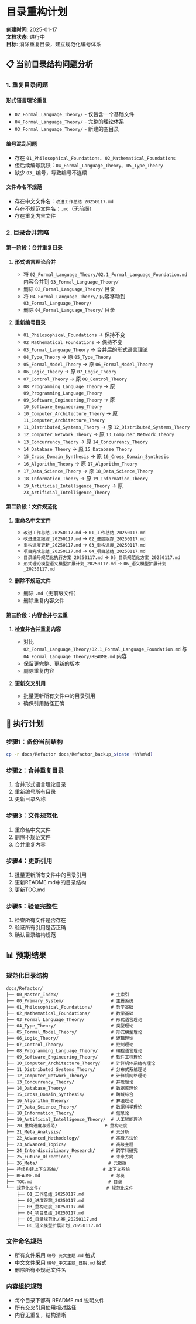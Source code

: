 # 目录重构计划

**创建时间**: 2025-01-17  
**文档状态**: 进行中  
**目标**: 消除重复目录，建立规范化编号体系

## 📋 当前目录结构问题分析

### 1. 重复目录问题

#### 形式语言理论重复

- `02_Formal_Language_Theory/` - 仅包含一个基础文件
- `04_Formal_Language_Theory/` - 完整的理论体系
- `03_Formal_Language_Theory/` - 新建的空目录

#### 编号混乱问题

- 存在 `01_Philosophical_Foundations`、`02_Mathematical_Foundations`
- 但后续编号跳跃：`04_Formal_Language_Theory`、`05_Type_Theory`
- 缺少 `03_` 编号，导致编号不连续

#### 文件命名不规范

- 存在中文文件名：`改进工作总结_20250117.md`
- 存在不规范文件名：`.md`（无前缀）
- 存在重复内容文件

### 2. 目录合并策略

#### 第一阶段：合并重复目录

1. **形式语言理论合并**
   - 将 `02_Formal_Language_Theory/02.1_Formal_Language_Foundation.md` 内容合并到 `03_Formal_Language_Theory/`
   - 删除 `02_Formal_Language_Theory/` 目录
   - 将 `04_Formal_Language_Theory/` 内容移动到 `03_Formal_Language_Theory/`
   - 删除 `04_Formal_Language_Theory/` 目录

2. **重新编号目录**
   - `01_Philosophical_Foundations` → 保持不变
   - `02_Mathematical_Foundations` → 保持不变
   - `03_Formal_Language_Theory` → 合并后的形式语言理论
   - `04_Type_Theory` → 原 `05_Type_Theory`
   - `05_Formal_Model_Theory` → 原 `06_Formal_Model_Theory`
   - `06_Logic_Theory` → 原 `07_Logic_Theory`
   - `07_Control_Theory` → 原 `08_Control_Theory`
   - `08_Programming_Language_Theory` → 原 `09_Programming_Language_Theory`
   - `09_Software_Engineering_Theory` → 原 `10_Software_Engineering_Theory`
   - `10_Computer_Architecture_Theory` → 原 `11_Computer_Architecture_Theory`
   - `11_Distributed_Systems_Theory` → 原 `12_Distributed_Systems_Theory`
   - `12_Computer_Network_Theory` → 原 `13_Computer_Network_Theory`
   - `13_Concurrency_Theory` → 原 `14_Concurrency_Theory`
   - `14_Database_Theory` → 原 `15_Database_Theory`
   - `15_Cross_Domain_Synthesis` → 原 `16_Cross_Domain_Synthesis`
   - `16_Algorithm_Theory` → 原 `17_Algorithm_Theory`
   - `17_Data_Science_Theory` → 原 `18_Data_Science_Theory`
   - `18_Information_Theory` → 原 `19_Information_Theory`
   - `19_Artificial_Intelligence_Theory` → 原 `23_Artificial_Intelligence_Theory`

#### 第二阶段：文件规范化

1. **重命名中文文件**
   - `改进工作总结_20250117.md` → `01_工作总结_20250117.md`
   - `改进进度跟踪_20250117.md` → `02_进度跟踪_20250117.md`
   - `重构进度更新_20250117.md` → `03_重构进度_20250117.md`
   - `项目完成总结_20250117.md` → `04_项目总结_20250117.md`
   - `目录编号规范化执行方案_20250117.md` → `05_目录规范化方案_20250117.md`
   - `形式理论模型语义模型扩展计划_20250117.md` → `06_语义模型扩展计划_20250117.md`

2. **删除不规范文件**
   - 删除 `.md`（无前缀文件）
   - 删除重复内容文件

#### 第三阶段：内容合并与去重

1. **检查并合并重复内容**
   - 对比 `02_Formal_Language_Theory/02.1_Formal_Language_Foundation.md` 与 `04_Formal_Language_Theory/README.md` 内容
   - 保留更完整、更新的版本
   - 删除重复内容

2. **更新交叉引用**
   - 批量更新所有文件中的目录引用
   - 确保引用路径正确

## 🎯 执行计划

### 步骤1：备份当前结构

```bash
cp -r docs/Refactor docs/Refactor_backup_$(date +%Y%m%d)
```

### 步骤2：合并重复目录

1. 合并形式语言理论目录
2. 重新编号所有目录
3. 更新目录名称

### 步骤3：文件规范化

1. 重命名中文文件
2. 删除不规范文件
3. 合并重复内容

### 步骤4：更新引用

1. 批量更新所有文件中的目录引用
2. 更新README.md中的目录结构
3. 更新TOC.md

### 步骤5：验证完整性

1. 检查所有文件是否存在
2. 验证所有引用是否正确
3. 确认目录结构规范

## 📊 预期结果

### 规范化目录结构

```text
docs/Refactor/
├── 00_Master_Index/                    # 主索引
├── 00_Primary_System/                  # 主要系统
├── 01_Philosophical_Foundations/       # 哲学基础
├── 02_Mathematical_Foundations/        # 数学基础
├── 03_Formal_Language_Theory/          # 形式语言理论
├── 04_Type_Theory/                     # 类型理论
├── 05_Formal_Model_Theory/             # 形式模型理论
├── 06_Logic_Theory/                    # 逻辑理论
├── 07_Control_Theory/                  # 控制理论
├── 08_Programming_Language_Theory/     # 编程语言理论
├── 09_Software_Engineering_Theory/     # 软件工程理论
├── 10_Computer_Architecture_Theory/    # 计算机体系结构理论
├── 11_Distributed_Systems_Theory/      # 分布式系统理论
├── 12_Computer_Network_Theory/         # 计算机网络理论
├── 13_Concurrency_Theory/              # 并发理论
├── 14_Database_Theory/                 # 数据库理论
├── 15_Cross_Domain_Synthesis/          # 跨域综合
├── 16_Algorithm_Theory/                # 算法理论
├── 17_Data_Science_Theory/             # 数据科学理论
├── 18_Information_Theory/              # 信息论
├── 19_Artificial_Intelligence_Theory/  # 人工智能理论
├── 20_重构进度与规范/                  # 重构进度
├── 21_Meta_Analysis/                   # 元分析
├── 22_Advanced_Methodology/            # 高级方法论
├── 23_Advanced_Topics/                 # 高级主题
├── 24_Interdisciplinary_Research/      # 跨学科研究
├── 25_Future_Directions/               # 未来方向
├── 26_Meta/                           # 元数据
├── 持续构建上下文系统/                 # 上下文系统
├── README.md                           # 总览
├── TOC.md                             # 目录
└── 规范化文件/                         # 规范化文件
    ├── 01_工作总结_20250117.md
    ├── 02_进度跟踪_20250117.md
    ├── 03_重构进度_20250117.md
    ├── 04_项目总结_20250117.md
    ├── 05_目录规范化方案_20250117.md
    └── 06_语义模型扩展计划_20250117.md
```

### 文件命名规范

- 所有文件采用 `编号_英文主题.md` 格式
- 中文文件采用 `编号_中文主题_日期.md` 格式
- 删除所有不规范文件名

### 内容组织规范

- 每个目录下都有 README.md 说明文件
- 所有交叉引用使用相对路径
- 内容无重复，结构清晰
